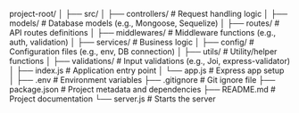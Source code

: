 
project-root/
│
├── src/
│   ├── controllers/   # Request handling logic
│   ├── models/        # Database models (e.g., Mongoose, Sequelize)
│   ├── routes/        # API routes definitions
│   ├── middlewares/   # Middleware functions (e.g., auth, validation)
│   ├── services/      # Business logic
│   ├── config/        # Configuration files (e.g., env, DB connection)
│   ├── utils/         # Utility/helper functions
│   ├── validations/   # Input validations (e.g., Joi, express-validator)
│   ├── index.js       # Application entry point
│   └── app.js         # Express app setup
│
├── .env               # Environment variables
├── .gitignore         # Git ignore file
├── package.json       # Project metadata and dependencies
├── README.md          # Project documentation
└── server.js          # Starts the server
